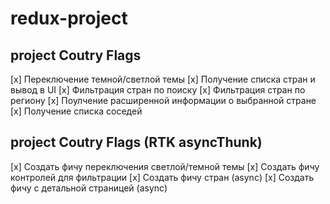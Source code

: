 # redux-project

## project Coutry Flags

[x] Переключение темной/светлой темы
[x] Получение списка стран и вывод в UI
[x] Фильтрация стран по поиску
[x] Фильтрация стран по региону
[x] Поулчение расширенной информации о выбранной стране
[x] Получение списка соседей

## project Coutry Flags (RTK asyncThunk)

[x] Создать фичу переключения светлой/темной темы
[x] Создать фичу контролей для фильтрации
[x] Создать фичу стран (async)
[x] Создать фичу с детальной страницей (async)
